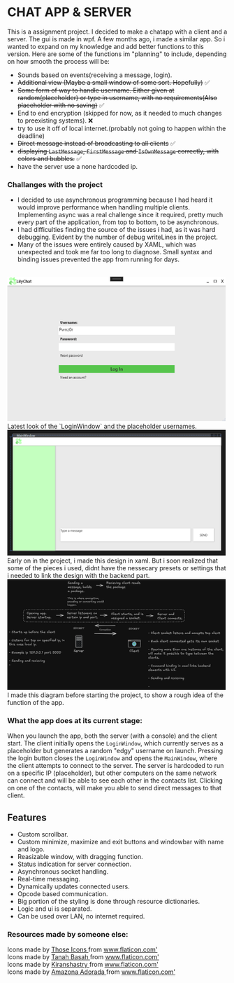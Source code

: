 # CHAT APP & SERVER
This is a assignment project. I decided to make a chatapp with a client and a server. The gui is made in wpf.
A few months ago, i made a similar app. So i wanted to expand on my knowledge and add better functions to this version.
Here are some of the functions im "planning" to include, depending on how smooth the process will be:
- Sounds based on events(receiving a message, login).
- ~~Additional view (Maybe a small window of some sort. Hopefully)~~ :white_check_mark:
- ~~Some form of way to handle username. Either given at random(placeholder) or type in username, with no requirements(Also placeholder with no saving)~~ :white_check_mark:
- End to end encryption (skipped for now, as it needed to much changes to preexisting systems). ❌ 
- try to use it off of local internet.(probably not going to happen within the deadline)
- ~~Direct message instead of broadcasting to all clients~~ :white_check_mark: <br>
- ~~displaying `LastMessage`, `FirstMessage` and `IsOwnMessage` correctly, with colors and bubbles.~~ :white_check_mark:
- have the server use a none hardcoded ip.

### Challanges with the project
- I decided to use asynchronous programming because I had heard it would improve performance when handling multiple clients. Implementing async was a real challenge since it required, pretty much every part of the application, from top to bottom, to be asynchronous.
- I had difficulties finding the source of the issues i had, as it was hard debugging. Evident by the number of debug writeLines in the project.
- Many of the issues were entirely caused by XAML, which was unexpected and took me far too long to diagnose. Small syntax and binding issues prevented the app from running for days.


<br>
<img src="ChatApplication-Assignment/Resources/LoginWindow.png" width="500"/>
Latest look of the `LoginWindow` and the placeholder usernames.
<img src="ChatApplication-Assignment/Resources/First-gui-screenshot.png" width="500"/>
Early on in the project, i made this design in xaml. But i soon realized that some of the pieces i used, didnt have the nessecary presets or settings that i needed to link the design with the backend part.<br>
<img src="ChatApplication-Assignment/Resources/excalidraw-diagram.png" width="500"/> <br>
I made this diagram before starting the project, to show a rough idea of the function of the app.

### What the app does at its current stage:
When you launch the app, both the server (with a console) and the client start. The client initially opens the `LoginWindow`, which currently serves as a placeholder but generates a random "edgy" username on launch. Pressing the login button closes the `LoginWindow` and opens the `MainWindow`, where the client attempts to connect to the server. The server is hardcoded to run on a specific IP (placeholder), but other computers on the same network can connect and will be able to see each other in the contacts list. Clicking on one of the contacts, will make you able to send direct messages to that client.

## Features
- Custom scrollbar.
- Custom minimize, maximize and exit buttons and windowbar with name and logo.
- Reasizable window, with dragging function.
- Status indication for server connection.
- Asynchronous socket handling.
- Real-time messaging.
- Dynamically updates connected users.
- Opcode based communication.
- Big portion of the styling is done through resource dictionaries.
- Logic and ui is separated.
- Can be used over LAN, no internet required.

### Resources made by someone else: 
<div> Icons made by <a href="https://www.flaticon.com/authors/those-icons" title="Those Icons"> Those Icons </a> from <a href="https://www.flaticon.com/" title="Flaticon">www.flaticon.com'</a></div>
<div> Icons made by <a href="https://www.flaticon.com/authors/tanah-basah" title="Tanah Basah"> Tanah Basah </a> from <a href="https://www.flaticon.com/" title="Flaticon">www.flaticon.com'</a></div>
<div> Icons made by <a href="https://www.flaticon.com/authors/kiranshastry" title="Kiranshastry"> Kiranshastry </a> from <a href="https://www.flaticon.com/" title="Flaticon">www.flaticon.com'</a></div>
<div> Icons made by <a href="https://www.flaticon.com/authors/amazona-adorada" title="Amazona Adorada"> Amazona Adorada </a> from <a href="https://www.flaticon.com/" title="Flaticon">www.flaticon.com'</a></div>
